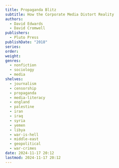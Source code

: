 ```yaml
---
title: Propaganda Blitz
subtitle: How the Corporate Media Distort Reality
authors:
  - David Edwards
  - David Cromwell
publishers:
  - Pluto Press
publishDate: "2018"
series: 
order: 
weight: 
genres:
  - nonfiction
  - sociology
  - media
shelves:
  - journalism
  - censorship
  - propaganda
  - media-literacy
  - england
  - palestine
  - iran
  - iraq
  - syria
  - yemen
  - libya
  - war-is-hell
  - middle-east
  - geopolitical
  - war-crimes
date: 2024-11-17 20:12
lastmod: 2024-11-17 20:12
---
```

